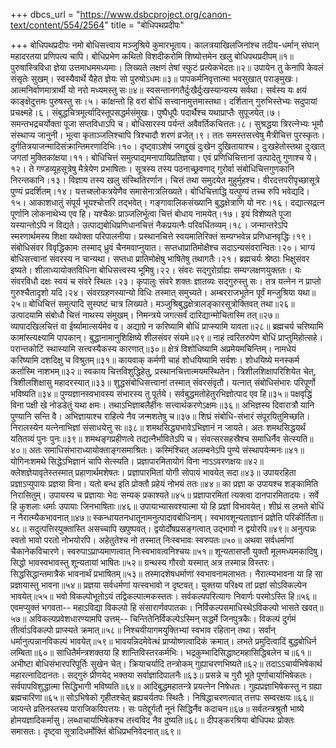 +++
dbcs_url = "https://www.dsbcproject.org/canon-text/content/554/2564"
title = "बोधिपथप्रदीपः"

+++
बोधिपथप्रदीपः
नमो बोधिसत्त्वाय  मञ्जुश्रिये कुमारभूताय।
कालत्रयाखिलजिनांश्च       तदीय-धर्मान्
संघान्  महादरतया प्रणिपत्य  चापि।
बोधिप्रभेण कथितो विशदीकरोमि
शिष्योत्तमेन  खलु बोधिपथप्रदीपम्॥१॥
पुरुषास्त्रिविधा ज्ञेया उत्तमाधममध्यमाः।
लिख्यते लक्षणं  तेषां  स्फुटं   प्रत्येकभेदतः॥२॥
उपायेन तु केनापि केवलं संसृतेः  सुखम्।
स्वस्यैवार्थे   यैहेत  ज्ञेयः सो पुरुषोऽधमः॥३॥
पापकर्मनिवृत्तात्मा भवसुखात्  पराङ्मुखः।
आत्मनिर्वाणमात्रार्थी  यो नरो मध्यमस्तु सः॥४॥
स्वसन्तानगतैर्दुःखैर्दुःखस्यान्यस्य  सर्वथा।
सर्वस्य यः क्षयं काङ्क्षेदुत्तमः पुरुषस्तु सः।५।
कांक्षन्तो हि वरां बोधिं सत्त्वानामुत्तमास्तथा।
दर्शितान् गुरुभिस्तेभ्यः  सदुपायां  प्रचक्ष्महे।६।
संबुद्धचित्रमूर्त्यादिस्तूपसद्धर्मसंमुखः।
पुष्पैधूपैः पदार्थैश्च  यथाप्राप्तैः सुपूजयेत्।७।
समन्तभद्रचर्योक्ता पूजा सप्तविधाऽपि च।
बोधिसारस्य पर्यन्तं अवैवर्तिकचित्ततः।८।
सुश्रद्धया त्रिरत्नेभ्यः  भूमौ संस्थाप्य जानुनी।
भूत्वा कृताञ्जलिश्चापि त्रिश्चादौ शरणं  व्रजेत्।९।
ततः समस्तसत्त्वेषु मैत्रीचित्त पुरस्कृतः।
दुर्गतित्रयाजन्मादिसंक्रान्तिमरणादिभिः।१०।
दृष्ट्वाऽशेषं   जगद्दुखं  दुःखेन दुखितायाश्च।
दुःखहेतोस्तथा दुःखात् जगतां मुक्तिकांक्षया।११।
बोधिचित्तं  समुत्पाद्यमनापायिप्रतिज्ञया।
एवं प्रणिधिचित्तानां  उत्पादेतु गुणाश्च ये।१२।
ते गण्डव्यूहसूत्रेषु मैत्रेयेण प्रभाषिताः।
सूत्रस्य तस्य पठनाच्छ्रवणाद् गुरोर्वा
संबोधिचित्तगुणकानि निरन्तकानि।१३।
विज्ञाय तस्य खलु संस्थितिरर्णान।
चित्तं तथा समुदयेत मुहुर्मुहश्च।
वीरदत्तपरीपृच्छासूत्रे    पुण्यं प्रदर्शितम्।१४।
यत्तच्श्लोकत्रयेणैव  समासेनात्रलिख्यते।
बोधिचित्ताद्धि यत्पुण्यं तच्च रुपि भवेद्यदि।१५।
आकाशधातुं संपूर्य भूयश्चोत्तरि तद्भवेत्।
गङ्गावालिकसंख्यानि  बुद्धक्षेत्राणि यो नरः।१६।
दद्यात्सद्रत्न पूर्णानि लोकनाथेभ्य एव हि।
यश्चैकः प्राञ्जलिर्भूत्वा चित्तं बोधाय नामयेत्।१७।
इयं विशेष्यते पूजा यस्यान्तोऽपि न विद्यते।
उत्पाद्यबोधिप्रणिधानचित्तं
नैकप्रयत्नैः परिवर्धितव्यम्।१८।
जन्मान्तरेऽपि स्मरणार्थमस्य
शिक्षा यथोक्ता परिपालनीया।
प्रस्थानचित्ते स्वयमातिरिक्तं
सम्यग्भवेन्न प्रणिधानवृद्धिः।१९।
संबोधिसंवर विवृद्धिकामः
तस्माद् ध्रुवं चैनमवाप्नुयात।
सप्तधाप्रातिमोक्षैश्च  सदाऽन्यसंवरान्वितः।२०।
भाग्यं बोधिसत्त्वानां संवरस्य न चान्यथा।
सप्तधा प्रातिमोक्षेषु भाषितेषु तथागतैः।२१।
ब्रह्मचर्यः श्रेष्ठाः भिक्षुसंवर इष्यते।
शीलाध्यायोक्तविधिना बोधिसत्त्वस्य भूमिषु।२२।
संवरः सद्गुरोर्ग्राह्यः सम्यग्लक्षणयुक्ततः।
यः संवरविधौ दक्षः स्वयं च संवरे स्थितः।२३।
कृपालुः संवरे शक्तः ज्ञातव्यः सद्गुरुस्तु सः।
तत्र यत्नेन न प्राप्तो गुरुश्चैतादृशो यदि।२४।
संवरग्रहणस्यान्यो विधिः तस्मात् समुच्यते।
अम्बरराजभूतेन पूर्वं मन्जुश्रिया यथा॥२५॥
बोधिचित्तं समुत्पादि सुस्पष्टं चात्र लिख्यते।
मञ्जुश्रिबुद्धक्षेत्रालङ्कारसूत्रोक्तिवत् तथा॥२६॥
उत्पादयामि  संबोधौ चित्तं नाथस्य संमुखम्।
निमन्त्रये जगत्सर्वं दारिद्यान्मोचितास्मि तत्॥२७॥
व्यापादखिलचित्तं वा ईर्ष्यामात्सर्यमेव व।
अद्याग्रे न करिष्यामि बोधिं प्राप्स्यामि यावता॥२८॥
ब्रह्मचर्य चरिष्यामि कामांस्त्यक्ष्यामि पापकान्।
बुद्धानामानुशिक्षिष्ये शीलसंवर संयमे॥२९॥
नाहं त्वरितरुपेण बोधिं  प्राप्तुमिहोत्सहे।
परान्तकोटिं स्थास्यामि  सत्त्वस्यैकस्य कारणात्॥३०॥
क्षेत्रं विशोधिष्यामि अप्रमेयमचिन्तिम्।
नामधेयं करिष्यामि दशदिक्षु च विश्रुतम्॥३१॥
कायवाक् कर्मणी चाहं शोधयिष्यामि  सर्वशः।
शोधयिष्ये मनस्कर्म कर्तास्मि नाशभम्॥३२॥
स्वकाय चित्तविशुद्धिहेतु,
प्रस्थानचित्तात्मयमस्थितेन।
त्रिशीलशिक्षापरिशियेत चेत्,
त्रिशीलशिक्षासु महादरस्यात्॥३३॥
शुद्धसंबोधिसत्त्वानां तस्मात् संवरसंवृतौ।
यत्नात् संबोधिसंभारः  परिपूर्णो भविष्यति॥३४॥
पुण्यज्ञानस्वभावस्य संभारस्य तु पूर्तये।
सर्वबुद्धमतोहेतुरभिज्ञोत्पाद एव हि॥३५॥
पक्षवृद्धिं विना पक्षी  खे  नोडडेतुं यथा क्षमः।
तथाऽभिज्ञाबलैर्हीनः  सत्त्वार्थकरणेऽक्षमः॥३६॥
अभिज्ञस्य दिवारात्रौ यानि पुण्यानि सन्ति वै।
अभिज्ञायाश्च राहित्ये नैव जन्मशतेषु च॥३७॥
शिघ्रं संबोधि-संभारं संपूरयितुमिच्छति।
निरालस्येन यत्नेनाभिज्ञां संसाधयेत्तु सः॥३८॥
शमथसिद्ध्यभावेऽभिज्ञानं न जायते।
अतः शमथसिद्धयर्थं यतितव्यं पुनः पुनः॥३९॥
शमथङ्गप्रहीणत्वे तद्यत्नैर्भावितेऽपि  च।
संवत्सरसहस्रैश्च समाधिर्नैव सेत्स्यति॥४०॥
अतः समाधिसंभाराध्यायोक्ताङ्गसमाश्रितः।
कस्मिंश्चित् अलम्बनेऽपि पुण्ये संस्थापयेन्मनः॥४१॥
योगिनःशमथे सिद्धेऽभिज्ञानं चापि सेत्स्यति।
प्रज्ञापारमितायोगं  विना नाऽऽवरणक्षयः॥४२॥
क्लेशज्ञेयावृतेस्तस्मात् प्रहाणार्थमशेषतः।
प्रज्ञापारमितां योगी  सोपायं भावयेत् सदा॥४३॥
उपायरहिता प्रज्ञाऽप्युपायः प्रज्ञया विना।
यतो बन्ध इति प्रोक्तौ प्रहेयं नोभयं ततः॥४४॥
का प्रज्ञा क उपायश्च शङ्कामिति निरासितुम्।
उपायस्य च प्रज्ञायाः भेदः सम्यक् प्रकाश्यते॥४५॥
प्रज्ञापारमितां त्यक्त्वा    दानपारमितादयः।
सर्वे हि कुशलाः धर्माः उपायाः जिनभाषिताः॥४६॥
उपायाभ्यासवश्यात्मा यो  हि प्रज्ञां विभावयेत्।
शीघ्रं स लभते बोधिं न नैरात्म्यैकभावनात्॥४७॥
स्कन्धायतनधातूनामनुत्पादावबोधिनाम्।
स्वभावशून्यताज्ञानं प्रज्ञेति परिकीर्तिता॥४८॥
सदुत्पत्तिरयुक्तास्ति असच्चापि खपुष्पवत्।
द्वयोर्दोषप्रसङ्गत्वात् उद्भावो न द्वयोरपि॥४९॥
अनुत्पन्नः स्वतो भावो परतो नोभयोरपि।
अहेतुतेश्च नो तस्मात् निःस्वभावः स्वरुपतः॥५०॥
अथवा सर्वधर्माणां चैकानेकविचारणे।
स्वरुपाऽप्राप्यमाणत्वात् निःस्वभावत्वनिश्चयः॥५१॥
शून्यतासप्तौ युक्तौ मूलमध्यमकादिषु।
सिद्धो भावस्वभावस्तु  शून्यतायां भाषितः॥५२॥
ग्रन्थस्य गौरवो यस्मात् अत्र तस्मान्न विस्तरः।
सिद्धसिद्धान्तमात्रैकं भावनार्थं प्रभाषितम्॥५३॥
तस्मादशेषधर्माणां स्वभावनामलाभतः।
नैरात्म्यभावना या हि सा प्रज्ञायास्तु भावना॥५४॥
प्रज्ञया सर्वधर्मणां यत्स्वभावो न दृष्टवत्।
युक्तया परिक्ष्य तां प्रज्ञां सोऽविकल्पेन भावयेत्॥५५॥
भवो  विकल्पोभूतोऽयं तद्विकल्पात्मकस्ततः।
सर्वकल्पपरित्यागः निवार्णः परमोऽस्ति हि॥५६॥
एवमप्युक्तं भगवता--
महाऽविद्या विकल्पो हि संसारार्णवपातकः।
निर्विकल्पसमाधिस्थेऽविकल्पो भासते खवत्॥५७॥
अविकल्पप्रवेशधारण्यामपि उत्तम्--
चिन्तितेनिर्विकल्पेऽस्मिन् सद्धर्मे जिनपुत्रकैः।
विकल्पं दुर्गमं तीर्त्वाऽविकल्पो प्राप्स्यते क्रमात्॥५८॥
निश्चयीयागमयुक्तिभ्यां स्वभाव रहितान् तथा।
सर्वान् धर्मानुत्पन्नानविकल्पं भावयेत्॥५९॥
भावयन्निदमेवेत्थं प्राप्योष्णत्वादिकं क्रमात्।
लभते प्रमुदित्वादिं बुद्धबोधिर्न लम्बिता॥६०॥
साधितैर्मन्त्रशक्तया हि शान्तिविस्तरकर्मभिः।
भद्रकुम्भादिसिद्धाष्टमहासिद्धिबलेन च॥६१॥
अभीष्टा बोधिसंभारपरिपूर्तिः सुखेन चेत्।
क्रियाचर्यादि तन्त्रोकम् गुह्याचरणभिष्यते॥६२॥
तदाऽऽचार्यभिषेकार्थ महारत्नादिदानतः।
सद्गुरुं प्रीणयेद् भक्तया सर्वाज्ञादिपालनैः॥६३॥
प्रसन्ने च गुरौ भूते पूर्णाचार्याभिषेकतः।
सर्वपापविशुद्धात्मा सिद्धिभागी भविष्यति॥६४॥
आदिबुद्धमहातन्त्रे प्रयत्नेन निषेधतः।
गुह्यप्रज्ञाभिषेकस्तु न ग्रह्या ब्रह्मचारिणा॥६५॥
सोऽभिषेको गृहीतश्चेत् ब्रह्यचर्यतपः स्थितैः।
निषिद्धाचरणत्वात् तत्तपः सम्वरक्षयः॥६६॥
जायन्ते व्रतिनस्तस्य पाराजिकविपत्तयः।
सः पतेद्दुर्गतौ नूनं सिद्धिर्नैव कदाचन॥६७॥
सर्वतन्त्रश्रुतौ भाष्ये होमयज्ञादिकर्मासु।
लब्धाचार्याभिषेकश्च तत्त्वविद नैव दुष्यति॥६८॥
दीपङ्करश्रिया बोधिपथः प्रोक्तः समासतः।
दृष्ट्वा सूत्रादिधर्मोक्तिं बोधिप्रभनिवेदनात्॥६९॥
